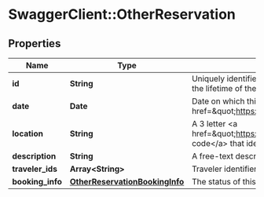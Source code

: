 # SwaggerClient::OtherReservation

## Properties
Name | Type | Description | Notes
------------ | ------------- | ------------- | -------------
**id** | **String** | Uniquely identifies this other reservation in this travel record. This ID is persistent, and remains the same for the lifetime of the travel record. | 
**date** | **Date** | Date on which this other reservation will begin, in the &lt;a href&#x3D;\&quot;https://en.wikipedia.org/wiki/ISO_8601\&quot;&gt;ISO 8601&lt;/a&gt; date format yyyy-MM-dd. | 
**location** | **String** | A 3 letter &lt;a href&#x3D;\&quot;https://en.wikipedia.org/wiki/International_Air_Transport_Association_airport_code\&quot;&gt;IATA code&lt;/a&gt; that identifies where this other reservation will occur. | 
**description** | **String** | A free-text description of this reservation, that will inform you of its functional meaning. | [optional] 
**traveler_ids** | **Array&lt;String&gt;** | Traveler identifiers to indicate the travelers to whom this reservation applies. | 
**booking_info** | [**OtherReservationBookingInfo**](OtherReservationBookingInfo.md) | The status of this reservation. | 


